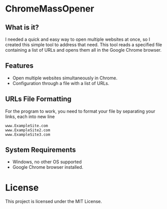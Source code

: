 # ChromeMassOpener
## What is it?
I needed a quick and easy way to open multiple websites at once, so I created this simple tool to address that need. This tool reads a specified file containing a list of URLs and opens them all in the Google Chrome browser.

## Features

- Open multiple websites simultaneously in Chrome.
- Configuration through a file with a list of URLs.

## URLs File Formatting
For the program to work, you need to format your file by separating your links, each into new line
```
www.ExampleSite.com
www.ExampleSite2.com
www.ExampleSite3.com
```

## System Requirements
- Windows, no other OS supported
- Google Chrome browser installed.

# License
This project is licensed under the MIT License.
